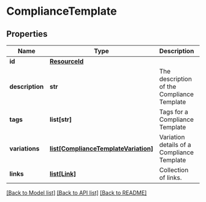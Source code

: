 # ComplianceTemplate


## Properties
Name | Type | Description | Notes
------------ | ------------- | ------------- | -------------
**id** | [**ResourceId**](ResourceId.md) |  | 
**description** | **str** | The description of the Compliance Template | 
**tags** | **list[str]** | Tags for a Compliance Template | [optional] 
**variations** | [**list[ComplianceTemplateVariation]**](ComplianceTemplateVariation.md) | Variation details of a Compliance Template | 
**links** | [**list[Link]**](Link.md) | Collection of links. | [optional] 

[[Back to Model list]](../README.md#documentation-for-models) [[Back to API list]](../README.md#documentation-for-api-endpoints) [[Back to README]](../README.md)


